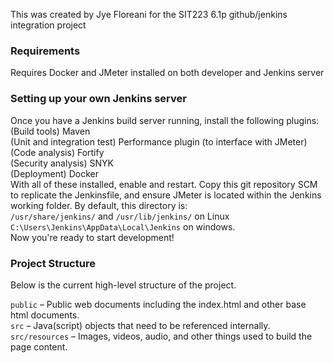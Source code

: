 This was created by Jye Floreani for the SIT223 6.1p github/jenkins integration project

### Requirements
Requires Docker and JMeter installed on both developer and Jenkins server

### Setting up your own Jenkins server
Once you have a Jenkins build server running, install the following plugins:
(Build tools) Maven<br />
(Unit and integration test) Performance plugin (to interface with JMeter)<br />
(Code analysis) Fortify<br />
(Security analysis) SNYK<br />
(Deployment) Docker<br />
With all of these installed, enable and restart. Copy this git repository SCM to replicate the Jenkinsfile, and ensure JMeter is located within the Jenkins working folder. By default, this directory is:<br />
`/usr/share/jenkins/` and `/usr/lib/jenkins/` on Linux<br />
`C:\Users\Jenkins\AppData\Local\Jenkins` on windows.<br />
Now you're ready to start development!

### Project Structure
Below is the current high-level structure of the project.

`public` – Public web documents including the index.html and other base html documents.<br />
`src` – Java(script) objects that need to be referenced internally.<br />
`src/resources` – Images, videos, audio, and other things used to build the page content.<br />
